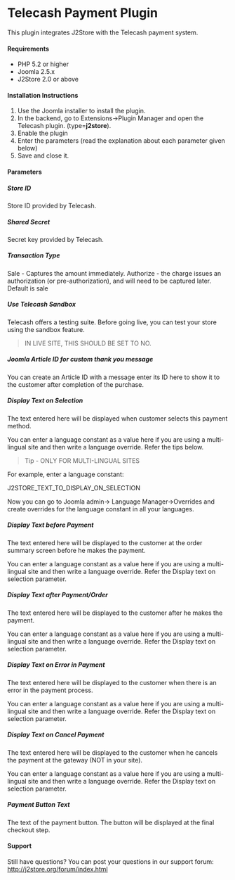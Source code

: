 # Telecash Payment Plugin


This plugin integrates J2Store with the Telecash payment system.

#### Requirements 
* PHP 5.2 or higher 
* Joomla 2.5.x 
* J2Store 2.0 or above 

#### Installation Instructions 
1. Use the Joomla installer to install the plugin. 
2. In the backend, go to Extensions->Plugin Manager and open the Telecash
plugin. (type=**j2store**). 
3. Enable the plugin 
4. Enter the parameters (read the explanation about each parameter given below) 
5. Save and close it. 

#### Parameters

##### Store ID
Store ID provided by Telecash.

##### Shared Secret
Secret key provided by Telecash.

##### Transaction Type
Sale - Captures the amount immediately. 
Authorize - the charge issues an authorization (or pre-authorization), and will need to be captured later. Default is sale

##### Use Telecash Sandbox
Telecash offers a testing suite. Before going live, you can test your store using the sandbox feature.

>IN LIVE SITE, THIS SHOULD BE SET TO NO.

##### Joomla Article ID for custom thank you message
You can create an Article ID with a message enter its ID here to show it to the customer after completion of the purchase.

##### Display Text on Selection
The text entered here will be displayed when customer selects this payment method. 

You can enter a language constant as a value here if you are using a multi-lingual site and then write a language override. Refer the tips below.

>Tip - ONLY FOR MULTI-LINGUAL SITES

For example, enter a language constant: 

J2STORE_TEXT_TO_DISPLAY_ON_SELECTION 

Now you can go to Joomla admin-> Language Manager->Overrides and create overrides for the language constant in all your languages. 

##### Display Text before Payment
The text entered here will be displayed to the customer at the order summary screen before he makes the payment. 

You can enter a language constant as a value here if you are using a multi-lingual site and then write a language override. Refer the Display text on selection parameter. 

##### Display Text after Payment/Order
The text entered here will be displayed to the customer after he makes the payment. 

You can enter a language constant as a value here if you are using a multi-lingual site and then write a language override. Refer the Display text on selection parameter.

##### Display Text on Error in Payment
The text entered here will be displayed to the customer when there is an error in the payment process.

You can enter a language constant as a value here if you are using a multi-lingual site and then write a language override. Refer the Display text on selection parameter.

##### Display Text on Cancel Payment
The text entered here will be displayed to the customer when he cancels the payment at the gateway (NOT in your site).

You can enter a language constant as a value here if you are using a multi-lingual site and then write a language override. Refer the Display text on selection parameter.

##### Payment Button Text
The text of the payment button. The button will be displayed at the final checkout step.

#### Support
Still have questions? You can post your questions in our support forum: http://j2store.org/forum/index.html